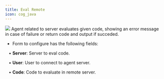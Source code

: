 ```yaml
---
title: Eval Remote
icon: cog_java
---
```


<img src="/static/images/icons/cog_java.png" /> Agent related to server evaluates given code, showing an error message in 
case of failure or return code and output if succeded. 

* Form to configure has the following fields: <br />

&nbsp; &nbsp;• **Server**: Server to eval code. <br />

&nbsp; &nbsp;• **User**: User to connect to agent server. <br />

&nbsp; &nbsp;• **Code**: Code to evaluate in remote server.

